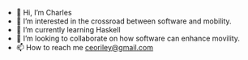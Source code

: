 - 👋 Hi, I’m Charles
- 👀 I’m interested in the crossroad between software and mobility.
- 🌱 I’m currently learning Haskell
- 💞️ I’m looking to collaborate on how software can enhance movility.
- 📫 How to reach me ceoriley@gmail.com

<!---
nagashi/nagashi is a ✨ special ✨ repository because its `README.md` (this file) appears on your GitHub profile.
You can click the Preview link to take a look at your changes.
--->

